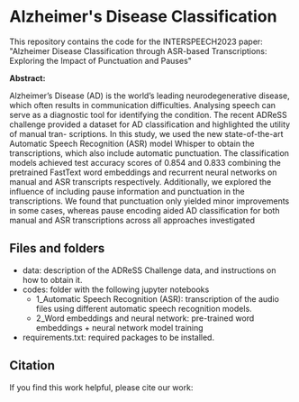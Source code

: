 # Alzheimer's Disease Classification
This repository contains the code for the INTERSPEECH2023 paper: "Alzheimer Disease Classification through ASR-based Transcriptions: Exploring the Impact of Punctuation and Pauses"

**Abstract:**

Alzheimer’s Disease (AD) is the world’s leading neurodegenerative disease, which often results in communication difficulties. Analysing speech can serve as a diagnostic tool for identifying the condition. The recent ADReSS challenge provided a dataset for AD classification and highlighted the utility of manual tran-
scriptions. In this study, we used the new state-of-the-art Automatic Speech Recognition (ASR) model Whisper to obtain the transcriptions, which also include automatic punctuation. The classification models achieved test accuracy scores of 0.854 and 0.833 combining the pretrained FastText word embeddings and recurrent neural networks on manual and ASR transcripts respectively. Additionally, we explored the influence of including pause information and punctuation in the transcriptions. We found that punctuation only yielded minor improvements in some cases, whereas pause encoding aided AD classification for both manual and ASR transcriptions across all approaches investigated

## Files and folders
* data: description of the ADReSS Challenge data, and instructions on how to obtain it.
* codes: folder with the following jupyter notebooks
  * 1_Automatic Speech Recognition (ASR): transcription of the audio files using different automatic speech recognition models.
  * 2_Word embeddings and neural network: pre-trained word embeddings + neural network model training
* requirements.txt: required packages to be installed.

## Citation
If you find this work helpful, please cite our work: 

<!--         @inproceedings{gomez2023AD,
            title={Alzheimer Disease Classification through ASR-based Transcriptions: Exploring the Impact of Punctuation and Pauses},
            author={Gómez-Zaragozá, Lucia and Wills, Simone and Tejedor-Garcia, Cristian and Marín-Morales, Javier and Alcañiz, Mariano and Strik, Helmer},
            booktitle={INTERSPEECH},
            year={2023}
        } -->
